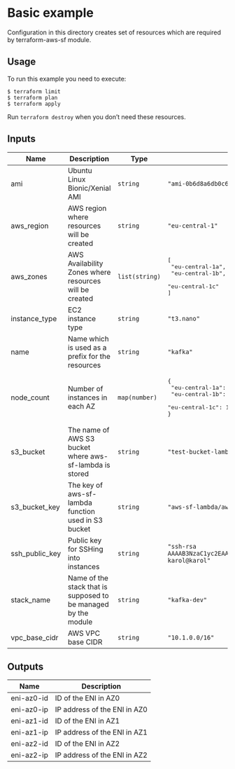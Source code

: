 # Basic example

Configuration in this directory creates set of resources which are required by terraform-aws-sf module.

## Usage

To run this example you need to execute:

```shell script
$ terraform limit
$ terraform plan
$ terraform apply
```

Run `terraform destroy` when you don’t need these resources.

<!-- BEGINNING OF PRE-COMMIT-TERRAFORM DOCS HOOK -->
## Inputs

| Name | Description | Type | Default | Required |
|------|-------------|------|---------|:--------:|
| ami | Ubuntu Linux Bionic/Xenial AMI | `string` | `"ami-0b6d8a6db0c665fb7"` | no |
| aws\_region | AWS region where resources will be created | `string` | `"eu-central-1"` | no |
| aws\_zones | AWS Availability Zones where resources will be created | `list(string)` | <pre>[<br>  "eu-central-1a",<br>  "eu-central-1b",<br>  "eu-central-1c"<br>]</pre> | no |
| instance\_type | EC2 instance type | `string` | `"t3.nano"` | no |
| name | Name which is used as a prefix for the resources | `string` | `"kafka"` | no |
| node\_count | Number of instances in each AZ | `map(number)` | <pre>{<br>  "eu-central-1a": 1,<br>  "eu-central-1b": 1,<br>  "eu-central-1c": 1<br>}</pre> | no |
| s3\_bucket | The name of AWS S3 bucket where aws-sf-lambda is stored | `string` | `"test-bucket-lambda.lablabs.io"` | no |
| s3\_bucket\_key | The key of aws-sf-lambda function used in S3 bucket | `string` | `"aws-sf-lambda/aws-sf-lambda-66ebf36.zip"` | no |
| ssh\_public\_key | Public key for SSHing into instances | `string` | `"ssh-rsa AAAAB3NzaC1yc2EAAAADAQABAAABAQDV6kYljoXDLtfM1jU5RCF4DCnzcjhB3tZ6x/wmU9QLxBXW+YlR0shuGtyKCY2P+Ix8aBd0ZHt6zPz2qFUVJPbEVvnIkRDZeDaIRF+YT9BAJPNuTK/NF4+n6oWLYK7LQ62LpFnvBWFqm1WvZ2lfrqB/k2E+O4AMKunOhRM/HyFpzQOvUr4+ggODrT7Q2XWys6weMp3YzLdZpWjI4rWZx2JmOqSwyk55fstuiTY2hTtB70Bl54ouZi+WD+NEdeJM+MFRfBkUfqG1vcmu8sR/LPkmcmCulHeNSZvlM5RU0QsfAhiu1/4qcoHb6ycakj+tJ6ccHu99RrOHcuST0GNJ65kD karol@karol"` | no |
| stack\_name | Name of the stack that is supposed to be managed by the module | `string` | `"kafka-dev"` | no |
| vpc\_base\_cidr | AWS VPC base CIDR | `string` | `"10.1.0.0/16"` | no |

## Outputs

| Name | Description |
|------|-------------|
| eni-az0-id | ID of the ENI in AZ0 |
| eni-az0-ip | IP address of the ENI in AZ0 |
| eni-az1-id | ID of the ENI in AZ1 |
| eni-az1-ip | IP address of the ENI in AZ1 |
| eni-az2-id | ID of the ENI in AZ2 |
| eni-az2-ip | IP address of the ENI in AZ2 |

<!-- END OF PRE-COMMIT-TERRAFORM DOCS HOOK -->
